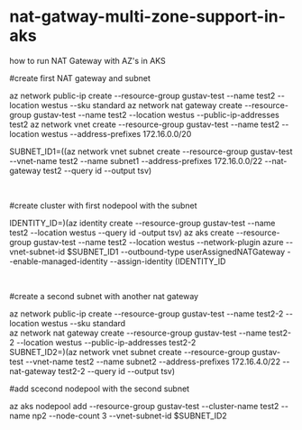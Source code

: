 # nat-gatway-multi-zone-support-in-aks
how to run NAT Gateway with AZ's in AKS


#create first NAT gateway and subnet

az network public-ip create --resource-group gustav-test --name test2 --location westus --sku standard
az network nat gateway create --resource-group gustav-test --name test2 --location westus --public-ip-addresses test2
az network vnet create --resource-group gustav-test --name test2 --location westus --address-prefixes 172.16.0.0/20

SUBNET_ID1=\((az network vnet subnet create --resource-group gustav-test --vnet-name test2 --name subnet1 --address-prefixes 172.16.0.0/22 --nat-gateway test2 --query id --output tsv)<br></p><p>&nbsp;</p><p>#create cluster with first nodepool with the subnet</p><p>IDENTITY_ID=\)(az identity create --resource-group gustav-test --name test2 --location westus --query id -output tsv)
az aks create --resource-group gustav-test --name test2 --location westus --network-plugin azure  --vnet-subnet-id $SUBNET_ID1 --outbound-type userAssignedNATGateway --enable-managed-identity --assign-identity \(IDENTITY_ID</p><p>&nbsp;</p><p>#create a second subnet with another nat gateway</p><p>az network public-ip create --resource-group gustav-test --name test2-2 --location westus --sku standard<br>az network nat gateway create --resource-group gustav-test --name test2-2 --location westus --public-ip-addresses test2-2<br>SUBNET_ID2=\)(az network vnet subnet create --resource-group gustav-test --vnet-name test2 --name subnet2 --address-prefixes 172.16.4.0/22 --nat-gateway test2-2 --query id --output tsv)

 

#add scecond nodepool with the second subnet

az aks nodepool add --resource-group gustav-test --cluster-name test2 --name np2 --node-count 3 --vnet-subnet-id $SUBNET_ID2
